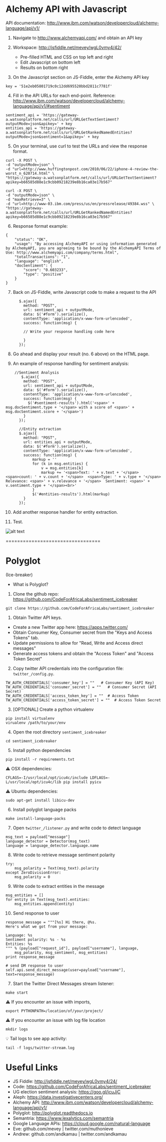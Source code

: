 # Alchemy API with Javascript

API documentation:  http://www.ibm.com/watson/developercloud/alchemy-language/api/v1/

1) Navigate to http://www.alchemyapi.com/ and obtain an API key

2) Workspace:  http://jsfiddle.net/mevey/wgL0vmy4/42/
   - Pre-filled HTML and CSS on top left and right
   - Edit Javascript on bottom left
   - Results on bottom right

3) On the Javascript section on JS-Fiddle, enter the Alchemy API key

```
key = '51e2eb05801719c0c12dd695520bbd2811c7781f'
```

4) Fill in the API URLs for each end-point. Reference: http://www.ibm.com/watson/developercloud/alchemy-language/api/v1/#sentiment

```
sentiment_api = 'https://gateway-a.watsonplatform.net/calls/url/URLGetTextSentiment?outputMode=json&apikey=' + key
entities_api = 'https://gateway-a.watsonplatform.net/calls/url/URLGetRankedNamedEntities?outputMode=json&sentiment=1&apikey=' + key
```

5) On your terminal, use curl to test the URLs and view the response format.
```
curl -X POST \
-d "outputMode=json" \
-d "url=http://www.huffingtonpost.com/2010/06/22/iphone-4-review-the-worst_n_620714.html" \
"https://gateway-a.watsonplatform.net/calls/url/URLGetTextSentiment?apikey=b66585d88e1c9cbb09218239e8b16ca03e17b567"
```


```
curl -X POST \
-d "outputMode=json" \
-d "maxRetrieve=3" \
-d "url=http://www-03.ibm.com/press/us/en/pressrelease/49384.wss" \
"https://gateway-a.watsonplatform.net/calls/url/URLGetRankedNamedEntities?apikey=b66585d88e1c9cbb09218239e8b16ca03e17b567"
```

6) Response format example:
```
{
    "status": "OK",
    "usage": "By accessing AlchemyAPI or using information generated by AlchemyAPI, you are agreeing to be bound by the AlchemyAPI Terms of Use: http://www.alchemyapi.com/company/terms.html",
    "totalTransactions": "1",
    "language": "english",
    "docSentiment": {
        "score": "0.603233",
        "type": "positive"
    }
}
```

7) Back on JS-Fiddle, write Javascript code to make a request to the API

```
	  $.ajax({
	    method: "POST",
	    url: sentiment_api + outputMode,
	    data: $('#form').serialize(),
	    contentType: 'application/x-www-form-urlencoded',
	    success: function(msg) {

		// Write your response handling code here

	    }
	  });

```

8) Go ahead and display your result (no. 6 above) on the HTML page.

9) An example of response handling for sentiment analysis:

```
	//Sentiment Analysis
	   $.ajax({
		method: "POST",
		url: sentiment_api + outputMode,
		data: $('#form').serialize(),
		contentType: 'application/x-www-form-urlencoded',
		success: function(msg) {
		  $('#sentiment-results').html('<span>' + msg.docSentiment.type + '</span> with a score of <span>' + msg.docSentiment.score + '</span>')
		}
	  });
	  
	  //Entity extraction
	  $.ajax({
		method: "POST",
		url: entities_api + outputMode,
		data: $('#form').serialize(),
		contentType: 'application/x-www-form-urlencoded',
		success: function(msg) {
			markup = ''
			for (k in msg.entities) {
				v = msg.entities[k]
				markup += '<span>Text: ' + v.text + '</span>  <span>count: ' + v.count + '</span>  <span>Type: ' + v.type + '</span>  Relevance: <span>' + v.relevance + '</span>  Sentiment: <span>' + v.sentiment.type + '</span><br>'
			}
			$('#entities-results').html(markup)
		}
	  });
```

10) Add another response handler for entity extraction.

11) Test.

![alt text](https://goo.gl/BGLvAg "Test screenshot")

=================================


# Polyglot

(Ice-breaker)
* What is Polyglot?

1) Clone the github repo: https://github.com/CodeForAfricaLabs/sentiment_icebreaker

```
git clone https://github.com/CodeForAfricaLabs/sentiment_icebreaker
```


1) Obtain Twitter API keys.

- Create a new Twitter app here: https://apps.twitter.com/
- Obtain Consumer Key, Consumer secret from the "Keys and Access Tokens" tab.
- Update permissions to allow for "Read, Write and Access direct messages"
- Generate access tokens and obtain the "Access Token" and "Access Token Secret"


2) Copy twitter API credentials into the configuration file: `twitter_/config.py`. 

```
TW_AUTH_CREDENTIALS['consumer_key'] = ""   # Consumer Key (API Key)
TW_AUTH_CREDENTIALS['consumer_secret'] = ""   # Consumer Secret (API Secret)
TW_AUTH_CREDENTIALS['access_token_key'] = ""  # Access Token
TW_AUTH_CREDENTIALS['access_token_secret'] = ""  # Access Token Secret
```

3) [OPTIONAL] Create a python virtualenv

```
pip install virtualenv
virualenv /path/to/your/env
```

4) Open the root directory `sentiment_icebreaker`

```
cd sentiment_icebreaker
```

5) Install python dependencies

```
pip install -r requirements.txt
```

:warning: OSX dependencies:
```
CFLAGS=-I/usr/local/opt/icu4c/include LDFLAGS=-L/usr/local/opt/icu4c/lib pip install pyicu
```

:warning: Ubuntu dependencies:
```
sudo apt-get install libicu-dev
```

6) Install polyglot language packs

```
make install-language-packs
```

7) Open `twitter_/listener.py` and write code to detect language
```
msg_text = payload["message"]
language_detector = Detector(msg_text)
language = language_detector.language.name
```

8) Write code to retrieve message sentiment polarity
```
try:
    msg_polarity = Text(msg_text).polarity
except ZeroDivisionError:
    msg_polarity = 0
```

9) Write code to extract entities in the message
```
msg_entities = []
for entity in Text(msg_text).entities:
    msg_entities.append(entity)
```

10) Send response to user
```
response_message = """[%s] Hi there, @%s.
Here's what we got from your message:

Language: %s
Sentiment polarity: %s - %s
Entities: %s
""" % (payload["request_id"], payload["username"], language,
	msg_polarity, msg_sentiment, msg_entities)
print response_message

# send DM response to user
self.api.send_direct_message(user=payload["username"], text=response_message)
```

7) Start the Twitter Direct Messages stream listener:
```
make start
```

:warning: If you encounter an issue with imports, 
```
export PYTHONPATH=/location/of/your/project/
```

:warning: If you encounter an issue with log file location
```
mkdir logs
```

:bulb: Tail logs to see app activity:
```
tail -f logs/twitter-stream.log
```




# Useful Links

* JS Fiddle:  http://jsfiddle.net/mevey/wgL0vmy4/24/
* Code: https://github.com/CodeForAfricaLabs/sentiment_icebreaker
* UG election sentiment analysis: https://goo.gl/jcuJjC
* Aleph:  https://data.investigativecenters.org/
* Alchemy API: http://www.ibm.com/watson/developercloud/alchemy-language/api/v1/
* Polyglot:  http://polyglot.readthedocs.io
* Semantria:  https://www.lexalytics.com/semantria
* Google Language APIs:  https://cloud.google.com/natural-language
* Eve: github.com/mevey | twitter.com/muthonieve
* Andrew: github.com/andkamau | twitter.com/andkamau


